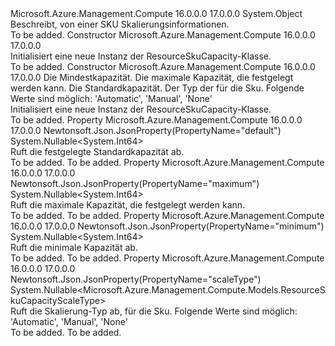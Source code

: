 <Type Name="ResourceSkuCapacity" FullName="Microsoft.Azure.Management.Compute.Models.ResourceSkuCapacity">
  <TypeSignature Language="C#" Value="public class ResourceSkuCapacity" />
  <TypeSignature Language="ILAsm" Value=".class public auto ansi beforefieldinit ResourceSkuCapacity extends System.Object" />
  <TypeSignature Language="DocId" Value="T:Microsoft.Azure.Management.Compute.Models.ResourceSkuCapacity" />
  <TypeSignature Language="VB.NET" Value="Public Class ResourceSkuCapacity" />
  <TypeSignature Language="F#" Value="type ResourceSkuCapacity = class" />
  <AssemblyInfo>
    <AssemblyName>Microsoft.Azure.Management.Compute</AssemblyName>
    <AssemblyVersion>16.0.0.0</AssemblyVersion>
    <AssemblyVersion>17.0.0.0</AssemblyVersion>
  </AssemblyInfo>
  <Base>
    <BaseTypeName>System.Object</BaseTypeName>
  </Base>
  <Interfaces />
  <Docs>
    <summary>
            Beschreibt, von einer SKU Skalierungsinformationen.
            </summary>
    <remarks>To be added.</remarks>
  </Docs>
  <Members>
    <Member MemberName=".ctor">
      <MemberSignature Language="C#" Value="public ResourceSkuCapacity ();" />
      <MemberSignature Language="ILAsm" Value=".method public hidebysig specialname rtspecialname instance void .ctor() cil managed" />
      <MemberSignature Language="DocId" Value="M:Microsoft.Azure.Management.Compute.Models.ResourceSkuCapacity.#ctor" />
      <MemberSignature Language="VB.NET" Value="Public Sub New ()" />
      <MemberType>Constructor</MemberType>
      <AssemblyInfo>
        <AssemblyName>Microsoft.Azure.Management.Compute</AssemblyName>
        <AssemblyVersion>16.0.0.0</AssemblyVersion>
        <AssemblyVersion>17.0.0.0</AssemblyVersion>
      </AssemblyInfo>
      <Parameters />
      <Docs>
        <summary>
            Initialisiert eine neue Instanz der ResourceSkuCapacity-Klasse.
            </summary>
        <remarks>To be added.</remarks>
      </Docs>
    </Member>
    <Member MemberName=".ctor">
      <MemberSignature Language="C#" Value="public ResourceSkuCapacity (Nullable&lt;long&gt; minimum = null, Nullable&lt;long&gt; maximum = null, Nullable&lt;long&gt; defaultProperty = null, Nullable&lt;Microsoft.Azure.Management.Compute.Models.ResourceSkuCapacityScaleType&gt; scaleType = null);" />
      <MemberSignature Language="ILAsm" Value=".method public hidebysig specialname rtspecialname instance void .ctor(valuetype System.Nullable`1&lt;int64&gt; minimum, valuetype System.Nullable`1&lt;int64&gt; maximum, valuetype System.Nullable`1&lt;int64&gt; defaultProperty, valuetype System.Nullable`1&lt;valuetype Microsoft.Azure.Management.Compute.Models.ResourceSkuCapacityScaleType&gt; scaleType) cil managed" />
      <MemberSignature Language="DocId" Value="M:Microsoft.Azure.Management.Compute.Models.ResourceSkuCapacity.#ctor(System.Nullable{System.Int64},System.Nullable{System.Int64},System.Nullable{System.Int64},System.Nullable{Microsoft.Azure.Management.Compute.Models.ResourceSkuCapacityScaleType})" />
      <MemberSignature Language="VB.NET" Value="Public Sub New (Optional minimum As Nullable(Of Long) = null, Optional maximum As Nullable(Of Long) = null, Optional defaultProperty As Nullable(Of Long) = null, Optional scaleType As Nullable(Of ResourceSkuCapacityScaleType) = null)" />
      <MemberSignature Language="F#" Value="new Microsoft.Azure.Management.Compute.Models.ResourceSkuCapacity : Nullable&lt;int64&gt; * Nullable&lt;int64&gt; * Nullable&lt;int64&gt; * Nullable&lt;Microsoft.Azure.Management.Compute.Models.ResourceSkuCapacityScaleType&gt; -&gt; Microsoft.Azure.Management.Compute.Models.ResourceSkuCapacity" Usage="new Microsoft.Azure.Management.Compute.Models.ResourceSkuCapacity (minimum, maximum, defaultProperty, scaleType)" />
      <MemberType>Constructor</MemberType>
      <AssemblyInfo>
        <AssemblyName>Microsoft.Azure.Management.Compute</AssemblyName>
        <AssemblyVersion>16.0.0.0</AssemblyVersion>
        <AssemblyVersion>17.0.0.0</AssemblyVersion>
      </AssemblyInfo>
      <Parameters>
        <Parameter Name="minimum" Type="System.Nullable&lt;System.Int64&gt;" />
        <Parameter Name="maximum" Type="System.Nullable&lt;System.Int64&gt;" />
        <Parameter Name="defaultProperty" Type="System.Nullable&lt;System.Int64&gt;" />
        <Parameter Name="scaleType" Type="System.Nullable&lt;Microsoft.Azure.Management.Compute.Models.ResourceSkuCapacityScaleType&gt;" />
      </Parameters>
      <Docs>
        <param name="minimum">Die Mindestkapazität.</param>
        <param name="maximum">Die maximale Kapazität, die festgelegt werden kann.</param>
        <param name="defaultProperty">Die Standardkapazität.</param>
        <param name="scaleType">Der Typ der für die Sku.
            Folgende Werte sind möglich: 'Automatic', 'Manual', 'None'</param>
        <summary>
            Initialisiert eine neue Instanz der ResourceSkuCapacity-Klasse.
            </summary>
        <remarks>To be added.</remarks>
      </Docs>
    </Member>
    <Member MemberName="DefaultProperty">
      <MemberSignature Language="C#" Value="public Nullable&lt;long&gt; DefaultProperty { get; }" />
      <MemberSignature Language="ILAsm" Value=".property instance valuetype System.Nullable`1&lt;int64&gt; DefaultProperty" />
      <MemberSignature Language="DocId" Value="P:Microsoft.Azure.Management.Compute.Models.ResourceSkuCapacity.DefaultProperty" />
      <MemberSignature Language="VB.NET" Value="Public ReadOnly Property DefaultProperty As Nullable(Of Long)" />
      <MemberSignature Language="F#" Value="member this.DefaultProperty : Nullable&lt;int64&gt;" Usage="Microsoft.Azure.Management.Compute.Models.ResourceSkuCapacity.DefaultProperty" />
      <MemberType>Property</MemberType>
      <AssemblyInfo>
        <AssemblyName>Microsoft.Azure.Management.Compute</AssemblyName>
        <AssemblyVersion>16.0.0.0</AssemblyVersion>
        <AssemblyVersion>17.0.0.0</AssemblyVersion>
      </AssemblyInfo>
      <Attributes>
        <Attribute>
          <AttributeName>Newtonsoft.Json.JsonProperty(PropertyName="default")</AttributeName>
        </Attribute>
      </Attributes>
      <ReturnValue>
        <ReturnType>System.Nullable&lt;System.Int64&gt;</ReturnType>
      </ReturnValue>
      <Docs>
        <summary>
            Ruft die festgelegte Standardkapazität ab.
            </summary>
        <value>To be added.</value>
        <remarks>To be added.</remarks>
      </Docs>
    </Member>
    <Member MemberName="Maximum">
      <MemberSignature Language="C#" Value="public Nullable&lt;long&gt; Maximum { get; }" />
      <MemberSignature Language="ILAsm" Value=".property instance valuetype System.Nullable`1&lt;int64&gt; Maximum" />
      <MemberSignature Language="DocId" Value="P:Microsoft.Azure.Management.Compute.Models.ResourceSkuCapacity.Maximum" />
      <MemberSignature Language="VB.NET" Value="Public ReadOnly Property Maximum As Nullable(Of Long)" />
      <MemberSignature Language="F#" Value="member this.Maximum : Nullable&lt;int64&gt;" Usage="Microsoft.Azure.Management.Compute.Models.ResourceSkuCapacity.Maximum" />
      <MemberType>Property</MemberType>
      <AssemblyInfo>
        <AssemblyName>Microsoft.Azure.Management.Compute</AssemblyName>
        <AssemblyVersion>16.0.0.0</AssemblyVersion>
        <AssemblyVersion>17.0.0.0</AssemblyVersion>
      </AssemblyInfo>
      <Attributes>
        <Attribute>
          <AttributeName>Newtonsoft.Json.JsonProperty(PropertyName="maximum")</AttributeName>
        </Attribute>
      </Attributes>
      <ReturnValue>
        <ReturnType>System.Nullable&lt;System.Int64&gt;</ReturnType>
      </ReturnValue>
      <Docs>
        <summary>
            Ruft die maximale Kapazität, die festgelegt werden kann.
            </summary>
        <value>To be added.</value>
        <remarks>To be added.</remarks>
      </Docs>
    </Member>
    <Member MemberName="Minimum">
      <MemberSignature Language="C#" Value="public Nullable&lt;long&gt; Minimum { get; }" />
      <MemberSignature Language="ILAsm" Value=".property instance valuetype System.Nullable`1&lt;int64&gt; Minimum" />
      <MemberSignature Language="DocId" Value="P:Microsoft.Azure.Management.Compute.Models.ResourceSkuCapacity.Minimum" />
      <MemberSignature Language="VB.NET" Value="Public ReadOnly Property Minimum As Nullable(Of Long)" />
      <MemberSignature Language="F#" Value="member this.Minimum : Nullable&lt;int64&gt;" Usage="Microsoft.Azure.Management.Compute.Models.ResourceSkuCapacity.Minimum" />
      <MemberType>Property</MemberType>
      <AssemblyInfo>
        <AssemblyName>Microsoft.Azure.Management.Compute</AssemblyName>
        <AssemblyVersion>16.0.0.0</AssemblyVersion>
        <AssemblyVersion>17.0.0.0</AssemblyVersion>
      </AssemblyInfo>
      <Attributes>
        <Attribute>
          <AttributeName>Newtonsoft.Json.JsonProperty(PropertyName="minimum")</AttributeName>
        </Attribute>
      </Attributes>
      <ReturnValue>
        <ReturnType>System.Nullable&lt;System.Int64&gt;</ReturnType>
      </ReturnValue>
      <Docs>
        <summary>
            Ruft die minimale Kapazität ab.
            </summary>
        <value>To be added.</value>
        <remarks>To be added.</remarks>
      </Docs>
    </Member>
    <Member MemberName="ScaleType">
      <MemberSignature Language="C#" Value="public Nullable&lt;Microsoft.Azure.Management.Compute.Models.ResourceSkuCapacityScaleType&gt; ScaleType { get; }" />
      <MemberSignature Language="ILAsm" Value=".property instance valuetype System.Nullable`1&lt;valuetype Microsoft.Azure.Management.Compute.Models.ResourceSkuCapacityScaleType&gt; ScaleType" />
      <MemberSignature Language="DocId" Value="P:Microsoft.Azure.Management.Compute.Models.ResourceSkuCapacity.ScaleType" />
      <MemberSignature Language="VB.NET" Value="Public ReadOnly Property ScaleType As Nullable(Of ResourceSkuCapacityScaleType)" />
      <MemberSignature Language="F#" Value="member this.ScaleType : Nullable&lt;Microsoft.Azure.Management.Compute.Models.ResourceSkuCapacityScaleType&gt;" Usage="Microsoft.Azure.Management.Compute.Models.ResourceSkuCapacity.ScaleType" />
      <MemberType>Property</MemberType>
      <AssemblyInfo>
        <AssemblyName>Microsoft.Azure.Management.Compute</AssemblyName>
        <AssemblyVersion>16.0.0.0</AssemblyVersion>
        <AssemblyVersion>17.0.0.0</AssemblyVersion>
      </AssemblyInfo>
      <Attributes>
        <Attribute>
          <AttributeName>Newtonsoft.Json.JsonProperty(PropertyName="scaleType")</AttributeName>
        </Attribute>
      </Attributes>
      <ReturnValue>
        <ReturnType>System.Nullable&lt;Microsoft.Azure.Management.Compute.Models.ResourceSkuCapacityScaleType&gt;</ReturnType>
      </ReturnValue>
      <Docs>
        <summary>
            Ruft die Skalierung-Typ ab, für die Sku. Folgende Werte sind möglich: 'Automatic', 'Manual', 'None'
            </summary>
        <value>To be added.</value>
        <remarks>To be added.</remarks>
      </Docs>
    </Member>
  </Members>
</Type>